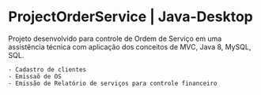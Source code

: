 # ProjectOrderService | Java-Desktop
Projeto desenvolvido para controle de Ordem de Serviço em uma assistência 
técnica com aplicação dos conceitos de MVC, Java 8, MySQL, SQL.

```
- Cadastro de clientes
- Emissaõ de OS
- Emissão de Relatório de serviços para controle financeiro
```
